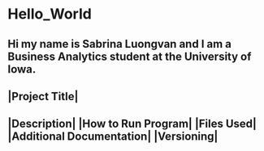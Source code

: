 # Hello_World
Hi my name is Sabrina Luongvan and I am a Business Analytics student at the University of Iowa.
---
|Project Title|
---
|Description|
|How to Run Program|
|Files Used|
|Additional Documentation|
|Versioning|
---
